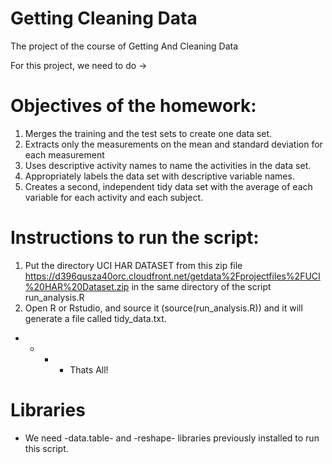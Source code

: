 # Getting Cleaning Data

The project of the course of Getting And Cleaning Data

For this project, we need to do ->

# Objectives of the homework:

 1.  Merges the training and the test sets to create one data set.
 2.  Extracts only the measurements on the mean and standard deviation 
    for each measurement
 3.  Uses descriptive activity names to name the activities in the data set.
 4.  Appropriately labels the data set with descriptive variable names.
 5.  Creates a second, independent tidy data set with the average of each
     variable for each activity and each subject.

# Instructions to run the script:

1. Put the directory UCI HAR DATASET from this zip file https://d396qusza40orc.cloudfront.net/getdata%2Fprojectfiles%2FUCI%20HAR%20Dataset.zip in the same directory of the script run_analysis.R
2. Open R or Rstudio, and source it (source(run_analysis.R)) and it will generate a file called tidy_data.txt.

-  - - - Thats All!

# Libraries

- We need -data.table- and -reshape- libraries previously installed to run this script.



